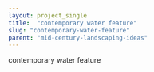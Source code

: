 ```yaml
---
layout: project_single
title:  "contemporary water feature"
slug: "contemporary-water-feature"
parent: "mid-century-landscaping-ideas"
---
```

contemporary water feature